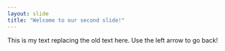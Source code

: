```yaml
---
layout: slide
title: "Welcome to our second slide!"
---
```

This is my text replacing the old text here. 
Use the left arrow to go back!
